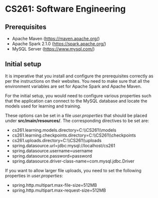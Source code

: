 # CS261: Software Engineering

## Prerequisites
* Apache Maven (https://maven.apache.org/)
* Apache Spark 2.1.0 (https://spark.apache.org/)
* MySQL Server (https://www.mysql.com/)

## Initial setup

It is imperative that you install and configure the prerequisites correctly as per the instructions on their websites. You need to make sure that all the environment variables are set for Apache Spark and Apache Maven.

For the initial setup, you would need to configure various properties such that the application can connect to the MySQL database and locate the models used for learning and training.

These options can be set in a file *user.properties* that should be placed under **src/main/resources/**. The corresponding directives to be set are:
* cs261.learning.models.directory=C:\\\\CS261\\\\models
* cs261.learning.checkpoints.directory=C:\\\\CS261\\\\checkpoints
* cs261.uploads.directory=C:\\\\CS261\\\\uploads
* spring.datasource.url=jdbc:mysql://localhost/cs261
* spring.datasource.username=username
* spring.datasource.password=password
* spring.datasource.driver-class-name=com.mysql.jdbc.Driver

If you want to allow larger file uploads, you need to set the following properties in *user.properties*:
* spring.http.multipart.max-file-size=512MB
* spring.http.multipart.max-request-size=512MB